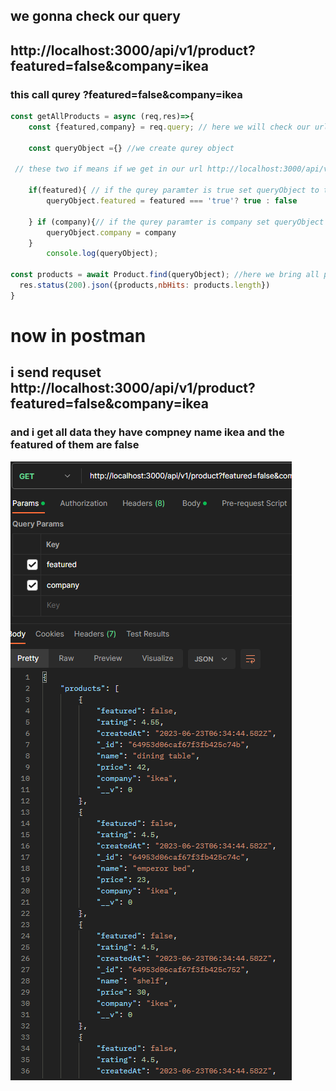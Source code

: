 ## we gonna check our query
## http://localhost:3000/api/v1/product?featured=false&company=ikea
### this call qurey ?featured=false&company=ikea 
```js
const getAllProducts = async (req,res)=>{ 
    const {featured,company} = req.query; // here we will check our url (query)

    const queryObject ={} //we create qurey object

 // these two if means if we get in our url http://localhost:3000/api/v1/product?featured=false&company=ikea

    if(featured){ // if the qurey paramter is true set queryObject to true else set to false
        queryObject.featured = featured === 'true'? true : false

    } if (company){// if the qurey paramter is company set queryObject to company
        queryObject.company = company
    }
        console.log(queryObject);

const products = await Product.find(queryObject); //here we bring all product form database to do the test
  res.status(200).json({products,nbHits: products.length})
}
```
# now in postman
 ## i send requset  http://localhost:3000/api/v1/product?featured=false&company=ikea
 ### and i get all data  they have compney name ikea and the featured of them are false
![](./1-p.PNG)


